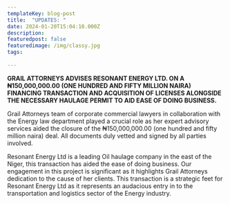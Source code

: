 ```yaml
---
templateKey: blog-post
title:  "UPDATES: "
date: 2024-01-20T15:04:10.000Z
description: 
featuredpost: false
featuredimage: /img/classy.jpg
tags:
  
---
```

	
**GRAIL ATTORNEYS ADVISES RESONANT ENERGY LTD. ON A ₦150,000,000.00 (ONE HUNDRED AND FIFTY MILLION NAIRA) FINANCING TRANSACTION AND ACQUISITION OF LICENSES ALONGSIDE THE NECESSARY HAULAGE PERMIT TO AID EASE OF DOING BUSINESS.**

Grail Attorneys team of corporate commercial lawyers in collaboration with the Energy law department played a crucial role as her expert advisory services aided the closure of the ₦150,000,000.00 (one hundred and fifty million naira) deal. All documents duly vetted and signed by all parties involved.


Resonant Energy Ltd is a leading Oil haulage company in the east of the Niger, this transaction has aided the ease of doing business. Our engagement in this project is significant as it highlights Grail Attorneys dedication to the cause of her clients. This transaction is a strategic feet for Resonant Energy Ltd as it represents an audacious entry in to the transportation and logistics sector of the Energy industry.